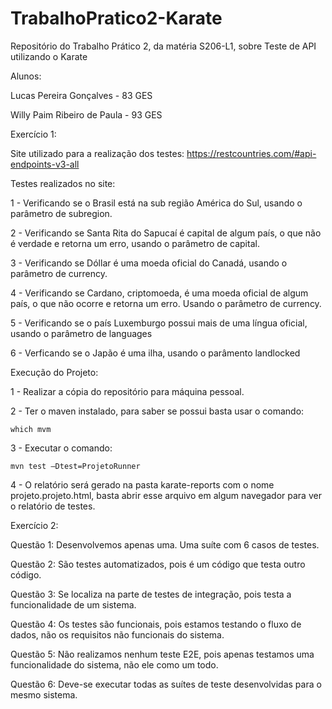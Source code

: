 # TrabalhoPratico2-Karate
Repositório do Trabalho Prático 2, da matéria S206-L1, sobre Teste de API utilizando o Karate

Alunos:

Lucas Pereira Gonçalves - 83 GES

Willy Paim Ribeiro de Paula - 93 GES

Exercício 1:

Site utilizado para a realização dos testes: https://restcountries.com/#api-endpoints-v3-all

Testes realizados no site:

1 - Verificando se o Brasil está na sub região América do Sul, usando o parâmetro de subregion.

2 - Verificando se Santa Rita do Sapucaí é capital de algum país, o que não é verdade e retorna um erro, usando o parâmetro de capital.

3 - Verificando se Dóllar é uma moeda oficial do Canadá, usando o parâmetro de currency.

4 - Verificando se Cardano, criptomoeda, é uma moeda oficial de algum país, o que não ocorre e retorna um erro. Usando o parâmetro de currency.

5 - Verificando se o país Luxemburgo possui mais de uma língua oficial, usando o parâmetro de languages

6 - Verficando se o Japão é uma ilha, usando o parâmento landlocked

Execução do Projeto:

1 - Realizar a cópia do repositório para máquina pessoal.

2 - Ter o maven instalado, para saber se possui basta usar o comando:

    which mvm

3 - Executar o comando:

    mvn test –Dtest=ProjetoRunner

4 - O relatório será gerado na pasta karate-reports com o nome projeto.projeto.html, basta abrir esse arquivo em algum navegador para ver o relatório de testes.


Exercício 2:

Questão 1:
    Desenvolvemos apenas uma. Uma suíte com 6 casos de testes.

Questão 2:
    São testes automatizados, pois é um código que testa outro código.

Questão 3:
    Se localiza na parte de testes de integração, pois testa a funcionalidade de um sistema.

Questão 4:
    Os testes são funcionais, pois estamos testando o fluxo de dados, não os requisitos não funcionais do sistema.

Questão 5:
    Não realizamos nenhum teste E2E, pois apenas testamos uma funcionalidade do sistema, não ele como um todo.

Questão 6:
    Deve-se executar todas as suítes de teste desenvolvidas para o mesmo sistema.